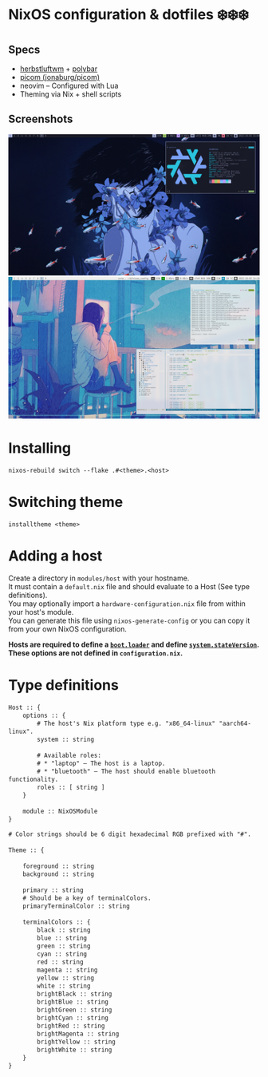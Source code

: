 # NixOS configuration & dotfiles ❄️❄️❄️

## Specs

* [herbstluftwm](https://herbstluftwm.org/) + [polybar](https://github.com/polybar/polybar)
* [picom (jonaburg/picom)](https://github.com/jonaburg/picom)
* neovim – Configured with Lua
* Theming via Nix + shell scripts

## Screenshots

![Tokyo Night theme](.githubassets/tokyonight.png)
![PaperColor theme](.githubassets/papercolor.png)

# Installing

```
nixos-rebuild switch --flake .#<theme>.<host>
```

# Switching theme

```
installtheme <theme>
```

# Adding a host

Create a directory in `modules/host` with your hostname.  
It must contain a `default.nix` file and should evaluate to a Host (See type definitions).  
You may optionally import a `hardware-configuration.nix` file from within your host's module.  
You can generate this file using `nixos-generate-config` or you can copy it from your own NixOS configuration.

**Hosts are required to define a [`boot.loader`](https://search.nixos.org/options?query=boot.loader) and define [`system.stateVersion`](https://search.nixos.org/options?query=system.stateVersion).**
**These options are not defined in `configuration.nix`.**

# Type definitions

```
Host :: {
    options :: {
        # The host's Nix platform type e.g. "x86_64-linux" "aarch64-linux".
        system :: string

        # Available roles:
        # * "laptop" — The host is a laptop.
        # * "bluetooth" — The host should enable bluetooth functionality.
        roles :: [ string ]
    }

    module :: NixOSModule
}
```

```
# Color strings should be 6 digit hexadecimal RGB prefixed with "#".

Theme :: {

    foreground :: string
    background :: string

    primary :: string
    # Should be a key of terminalColors.
    primaryTerminalColor :: string

    terminalColors :: {
        black :: string
        blue :: string
        green :: string
        cyan :: string
        red :: string
        magenta :: string
        yellow :: string
        white :: string
        brightBlack :: string
        brightBlue :: string
        brightGreen :: string
        brightCyan :: string
        brightRed :: string
        brightMagenta :: string
        brightYellow :: string
        brightWhite :: string
    }
}
```
